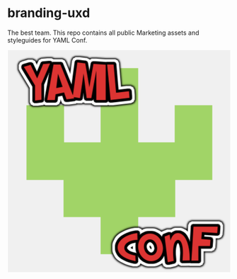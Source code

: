 # branding-uxd

The best team. This repo contains all public Marketing assets and styleguides for YAML Conf.

![Logo](assets/logo.png)
